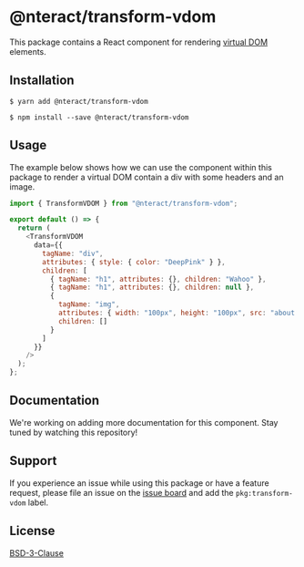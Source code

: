 # @nteract/transform-vdom

This package contains a React component for rendering [virtual DOM](https://github.com/nteract/vdom) elements.

## Installation

```
$ yarn add @nteract/transform-vdom
```

```
$ npm install --save @nteract/transform-vdom
```

## Usage

The example below shows how we can use the component within this package to render a virtual DOM contain a div with some headers and an image.

```javascript
import { TransformVDOM } from "@nteract/transform-vdom";

export default () => {
  return (
    <TransformVDOM
      data={{
        tagName: "div",
        attributes: { style: { color: "DeepPink" } },
        children: [
          { tagName: "h1", attributes: {}, children: "Wahoo" },
          { tagName: "h1", attributes: {}, children: null },
          {
            tagName: "img",
            attributes: { width: "100px", height: "100px", src: "about:blank" },
            children: []
          }
        ]
      }}
    />
  );
};
```

## Documentation

We're working on adding more documentation for this component. Stay tuned by watching this repository!

## Support

If you experience an issue while using this package or have a feature request, please file an issue on the [issue board](https://github.com/nteract/nteract/issues/new/choose) and add the `pkg:transform-vdom` label.

## License

[BSD-3-Clause](https://choosealicense.com/licenses/bsd-3-clause/)

